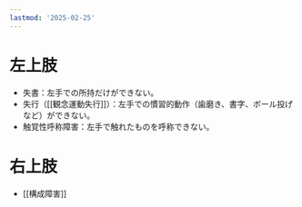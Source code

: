```yaml
---
lastmod: '2025-02-25'
---
```


# 左上肢

- 失書：左手での所持だけができない。
- 失行（[[観念運動失行]]）：左手での慣習的動作（歯磨き、書字、ボール投げなど）ができない。
- 触覚性呼称障害：左手で触れたものを呼称できない。

# 右上肢

- [[構成障害]]
